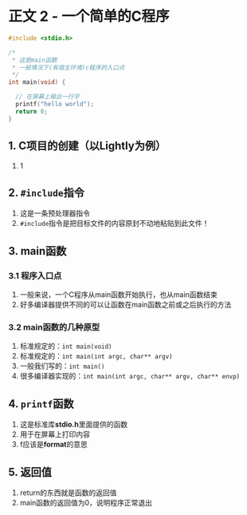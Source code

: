 # 正文 2 - 一个简单的C程序

```c
#include <stdio.h>

/*
 * 这是main函数
 * 一般情况下(有宿主环境)c程序的入口点
 */
int main(void) {

  // 在屏幕上输出一行字
  printf("hello world");
  return 0;
}
```

## 1. C项目的创建（以Lightly为例）

1. 1

## 2. `#include`指令

1. 这是一条预处理器指令
2. `#include`指令是把目标文件的内容原封不动地粘贴到此文件！

## 3. main函数

### 3.1 程序入口点

1. 一般来说，一个C程序从main函数开始执行，也从main函数结束
2. 好多编译器提供不同的可以让函数在main函数之前或之后执行的方法

### 3.2 main函数的几种原型

1. 标准规定的：`int main(void)`
2. 标准规定的：`int main(int argc, char** argv)`
3. 一般我们写的：`int main()`
4. 很多编译器实现的：`int main(int argc, char** argv, char** envp)`

## 4. `printf`函数

1. 这是标准库**stdio.h**里面提供的函数
2. 用于在屏幕上打印内容
3. f应该是**format**的意思

## 5. 返回值

1. return的东西就是函数的返回值
2. main函数的返回值为0，说明程序正常退出
